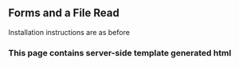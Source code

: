## Forms and a File Read
Installation instructions are as before

### This page contains server-side template generated html
